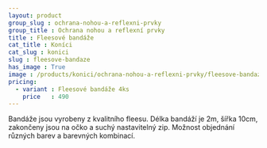 ```yaml
---
layout: product
group_slug : ochrana-nohou-a-reflexni-prvky
group_title : Ochrana nohou a reflexní prvky
title : Fleesové bandáže
cat_title : Koníci
cat_slug : konici
slug : fleesove-bandaze
has_image : True
image : /products/konici/ochrana-nohou-a-reflexni-prvky/fleesove-bandaze.jpg
pricing:
  - variant : Fleesové bandáže 4ks
    price   : 490
---
```


Bandáže jsou vyrobeny z kvalitního fleesu. 
Délka bandáží je 2m, šířka 10cm, zakončeny jsou na očko a suchý nastavitelný zip.
Možnost objednání různých barev a barevných kombinací.

